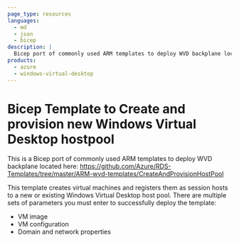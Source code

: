 ```yaml
---
page_type: resources
languages:
  - md
  - json
  - bicep
description: |
  Bicep port of commonly used ARM templates to deploy WVD backplane located here: https://github.com/Azure/RDS-Templates/tree/master/ARM-wvd-templates/CreateAndProvisionHostPool
products:
  - azure
  - windows-virtual-desktop
---
```


# Bicep Template to Create and provision new Windows Virtual Desktop hostpool

This is a Bicep port of commonly used ARM templates to deploy WVD backplane located here: <https://github.com/Azure/RDS-Templates/tree/master/ARM-wvd-templates/CreateAndProvisionHostPool>

This template creates virtual machines and registers them as session hosts to a new or existing Windows Virtual Desktop host pool. There are multiple sets of parameters you must enter to successfully deploy the template:

- VM image
- VM configuration
- Domain and network properties
